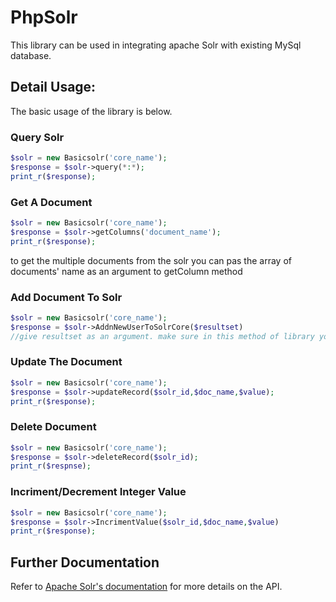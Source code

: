 # PhpSolr
This library can be used in integrating apache Solr with existing MySql database.

## Detail Usage:
The basic usage of the library is below. 

### Query Solr 
```php
$solr = new Basicsolr('core_name');
$response = $solr->query(*:*);
print_r($response);
```

### Get A Document

```php
$solr = new Basicsolr('core_name');
$response = $solr->getColumns('document_name');
print_r($response);
```

to get the multiple documents from the solr you can pas the array of documents' name as an argument to getColumn method

### Add Document To Solr

```php
$solr = new Basicsolr('core_name');
$response = $solr->AddnNewUserToSolrCore($resultset) 
//give resultset as an argument. make sure in this method of library you have defined your document as key value pair.
```

### Update The Document

```php
$solr = new Basicsolr('core_name');
$response = $solr->updateRecord($solr_id,$doc_name,$value);
print_r($response);
```

### Delete Document

```php
$solr = new Basicsolr('core_name');
$response = $solr->deleteRecord($solr_id);
print_r($respnse);
```

### Incriment/Decrement Integer Value

```php
$solr = new Basicsolr('core_name');
$response = $solr->IncrimentValue($solr_id,$doc_name,$value)
print_r($response);
```

## Further Documentation
Refer to [Apache Solr's documentation](http://lucene.apache.org/solr/documentation.html)
for more details on the API.
